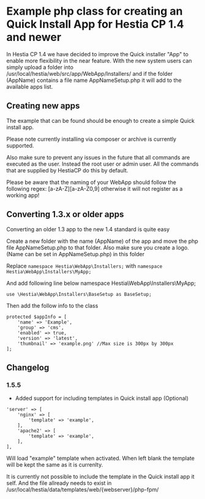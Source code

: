 # Example php class for creating an Quick Install App for Hestia CP 1.4 and newer

In Hestia CP 1.4 we have decided to improve the Quick installer "App" to enable more flexibility in the near feature. 
With the new system users can simply upload a folder into /usr/local/hestia/web/src/app/WebApp/Installers/ and if the folder (AppName) contains a file name AppNameSetup.php it will add to the available apps list. 

## Creating new apps

The example that can be found should be enough to create a simple Quick install app. 

Please note currently installing via composer or archive is currently supported. 

Also make sure to prevent any issues in the future that all commands are executed as the user. Instead the root user or admin user. All the commands that are supplied by HestiaCP do this by default.

Please be aware that the naming of your WebApp should follow the following regex: [a-zA-Z][a-zA-Z0,9] otherwise it will not register as a working app!

## Converting 1.3.x or older apps

Converting an older 1.3 app to the new 1.4 standard is quite easy

Create a new folder with the name (AppName) of the app and move the php file AppNameSetup.php to that folder. Also make sure you create a logo. (Name can be set in AppNameSetup.php) in this folder 

Replace ```namespace Hestia\WebApp\Installers;``` with ```namespace Hestia\WebApp\Installers\MyApp;```

And add following line below namespace Hestia\WebApp\Installers\MyApp;

```use \Hestia\WebApp\Installers\BaseSetup as BaseSetup;```

Then add the follow info to the class 

```
protected $appInfo = [ 
    'name' => 'Example',
    'group' => 'cms',
    'enabled' => true,
    'version' => 'latest',
    'thumbnail' => 'example.png' //Max size is 300px by 300px 
];
```

## Changelog

### 1.5.5

- Added support for including templates in Quick install app (Optional)

```
'server' => [
    'nginx' => [
        'template' => 'example',
    ],
    'apache2' => [
        'template' => 'example',
    ],
],
```

Will load "example" template when activated. When left blank the template will be kept the same as it is currenlty. 

It is currently not possible to include the template in the Quick install app it self. And the file allready needs to exist in /usr/local/hestia/data/templates/web/{webserver}/php-fpm/